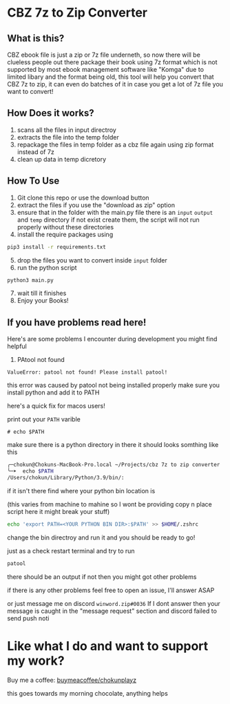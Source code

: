 # CBZ 7z to Zip Converter

## What is this?

CBZ ebook file is just a zip or 7z file underneth, so now there will be clueless people out there package their book using 7z format which is not supported by most ebook management software like "Komga" due to limited libary and the format being old, this tool will help you convert that CBZ 7z to zip, it can even do batches of it in case you get a lot of 7z file you want to convert!

## How Does it works?

1. scans all the files in input directroy
2. extracts the file into the temp folder
3. repackage the files in temp folder as a cbz file again using zip format instead of 7z
4. clean up data in temp dicretory

## How To Use

1. Git clone this repo or use the download button
2. extract the files if you use the "download as zip" option
3. ensure that in the folder with the main.py file there is an `input` `output` and `temp` directory if not exist create them, the script will not run properly without these directories
4. install the require packages using

```bash
pip3 install -r requirements.txt
```

5. drop the files you want to convert inside `input` folder
6. run the python script

```bash
python3 main.py
```

7. wait till it finishes
8. Enjoy your Books!

## If you have problems read here!

Here's are some problems I encounter during development you might find helpful

1. PAtool not found

```
ValueError: patool not found! Please install patool!
```

this error was caused by patool not being installed properly make sure you install python and add it to PATH

here's a quick fix for macos users!

print out your `PATH` varible

```shell
# echo $PATH
```

make sure there is a python directory in there it should looks somthing like this

```bash
╭─chokun@Chokuns-MacBook-Pro.local ~/Projects/cbz 7z to zip converter  
╰─➤  echo $PATH
/Users/chokun/Library/Python/3.9/bin/:
```

if it isn't there find where your python bin location is

(this varies from machine to mahine so I wont be providing copy n place script here it might break your stuff)

```bash
echo 'export PATH=<YOUR PYTHON BIN DIR>:$PATH' >> $HOME/.zshrc
```

change the bin directroy and run it and you should be ready to go!

just as a check restart terminal and try to run

```bash
patool
```

there should be an output if not then you might got other problems


if there is any other problems feel free to open an issue, I'll answer ASAP

or just message me on discord `winword.zip#0036` If I dont answer then your message is caught in the "message request" section and discord failed to send push noti

# Like what I do and want to support my work?

Buy me a coffee: [buymeacoffee/chokunplayz](http://buymeacoffee.com/chokunplayz)

this goes towards my morning chocolate, anything helps
